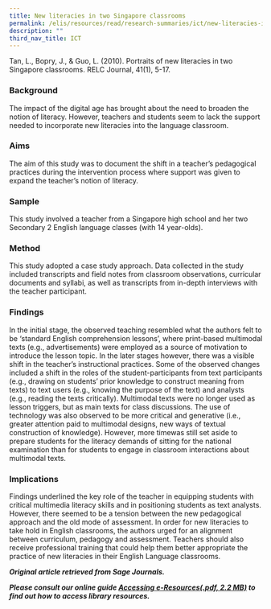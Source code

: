 ```yaml
---
title: New literacies in two Singapore classrooms
permalink: /elis/resources/read/research-summaries/ict/new-literacies-in-two-singapore-classrooms/
description: ""
third_nav_title: ICT
---
```

 Tan, L., Bopry, J., & Guo, L. (2010). Portraits of new literacies in two Singapore classrooms. RELC Journal, 41(1), 5-17.

### Background

The impact of the digital age has brought about the need to broaden the notion of literacy. However, teachers and students seem to lack the support needed to incorporate new literacies into the language classroom.

### Aims

The aim of this study was to document the shift in a teacher’s pedagogical practices during the intervention process where support was given to expand the teacher’s notion of literacy.

### Sample

This study involved a teacher from a Singapore high school and her two Secondary 2 English language classes (with 14 year-olds).

### Method

This study adopted a case study approach. Data collected in the study included transcripts and field notes from classroom observations, curricular documents and syllabi, as well as transcripts from in-depth interviews with the teacher participant.

### Findings

In the initial stage, the observed teaching resembled what the authors felt to be ‘standard English comprehension lessons’, where print-based multimodal texts (e.g., advertisements) were employed as a source of motivation to introduce the lesson topic. In the later stages however, there was a visible shift in the teacher’s instructional practices. Some of the observed changes included a shift in the roles of the student-participants from text participants (e.g., drawing on students’ prior knowledge to construct meaning from texts) to text users (e.g., knowing the purpose of the text) and analysts (e.g., reading the texts critically). Multimodal texts were no longer used as lesson triggers, but as main texts for class discussions. The use of technology was also observed to be more critical and generative (i.e., greater attention paid to multimodal designs, new ways of textual construction of knowledge). However, more timewas still set aside to prepare students for the literacy demands of sitting for the national examination than for students to engage in classroom interactions about multimodal texts.

### Implications

Findings underlined the key role of the teacher in equipping students with critical multimedia literacy skills and in positioning students as text analysts. However, there seemed to be a tension between the new pedagogical approach and the old mode of assessment. In order for new literacies to take hold in English classrooms, the authors urged for an alignment between curriculum, pedagogy and assessment. Teachers should also receive professional training that could help them better appropriate the practice of new literacies in their English Language classrooms.


_**Original article retrieved from Sage Journals.**_  

**_Please consult our online guide [Accessing e-Resources(.pdf, 2.2 MB)](https://academyofsingaporeteachers-moe-edu-sg-admin.cwp.sg/elis/resources/read/research-summaries/ict/18e45074-6b1b-4ac7-811f-1a8da16c4f81 "Accessing e-Resources") to find out how to access library resources._**